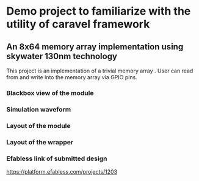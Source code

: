# Demo project to familiarize with the utility of caravel framework
## An 8x64 memory array implementation using skywater 130nm technology

This project is  an implementation of a trivial  memory array . User can read from and write into the memory array via GPIO pins.


### Blackbox view of the module










### Simulation waveform






### Layout of the module


 

### Layout of the wrapper







### Efabless link of submitted design

 
 
 https://platform.efabless.com/projects/1203

